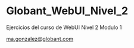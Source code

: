 Globant_WebUI_Nivel_2
=====================

Ejercicios del curso de WebUI Nivel 2 Modulo 1


ma.gonzalez@globant.com
